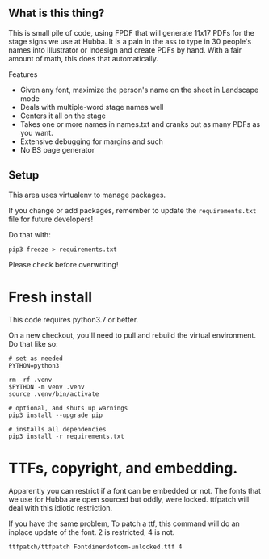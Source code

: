 ## What is this thing?

This is small pile of code, using FPDF that will generate 11x17 PDFs for 
the stage signs we use at Hubba. It is a pain in the ass to type in 30 
people's names into Illustrator or Indesign and create PDFs by hand. 
With a fair amount of math, this does that automatically.

Features

- Given any font, maximize the person's name on the sheet in Landscape mode
- Deals with multiple-word stage names well
- Centers it all on the stage
- Takes one or more names in names.txt and cranks out as many PDFs as you want.
- Extensive debugging for margins and such
- No BS page generator

## Setup

This area uses virtualenv to manage packages.

If you change or add packages, remember to update the
`requirements.txt` file for future developers!

Do that with:

`pip3 freeze > requirements.txt`

Please check before overwriting!

# Fresh install

This code requires python3.7 or better.

On a new checkout, you'll need to pull and rebuild the virtual environment. Do that like so:

```
# set as needed
PYTHON=python3

rm -rf .venv
$PYTHON -m venv .venv
source .venv/bin/activate

# optional, and shuts up warnings
pip3 install --upgrade pip 

# installs all dependencies
pip3 install -r requirements.txt
```

# TTFs, copyright, and embedding. 

Apparently you can restrict if a font can be embedded or not. The fonts that we use for Hubba are open sourced
but oddly, were locked. ttfpatch will deal with this idiotic restriction.

If you have the same problem, To patch a ttf, this command will do an inplace update of the font. 2 is restricted, 4 is not.

```
ttfpatch/ttfpatch Fontdinerdotcom-unlocked.ttf 4
```

